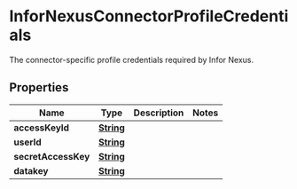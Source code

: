 

# InforNexusConnectorProfileCredentials

 The connector-specific profile credentials required by Infor Nexus. 

## Properties

| Name | Type | Description | Notes |
|------------ | ------------- | ------------- | -------------|
|**accessKeyId** | [**String**](String.md) |  |  |
|**userId** | [**String**](String.md) |  |  |
|**secretAccessKey** | [**String**](String.md) |  |  |
|**datakey** | [**String**](String.md) |  |  |



